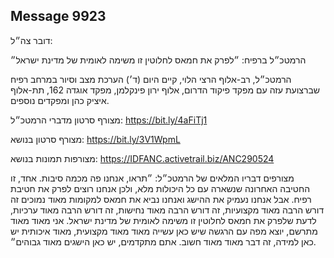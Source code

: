 ## Message 9923

דובר צה״ל:

הרמטכ״ל ברפיח: ״לפרק את חמאס לחלוטין זו משימה לאומית של מדינת ישראל״

הרמטכ״ל, רב-אלוף הרצי הלוי, קיים היום (ד׳) הערכת מצב וסיור במרחב רפיח שברצועת עזה עם מפקד פיקוד הדרום, אלוף ירון פינקלמן, מפקד אוגדה 162, תת-אלוף איציק כהן ומפקדים נוספים. 

מצורף סרטון מדברי הרמטכ״ל: https://bit.ly/4aFiTj1

מצורף סרטון בנושא: https://bit.ly/3V1WpmL

מצורפות תמונות בנושא: https://IDFANC.activetrail.biz/ANC290524

מצורפים דבריו המלאים של הרמטכ״ל: ״תראו, אנחנו פה מכמה סיבות. אחד, זו החטיבה האחרונה שנשארה עם כל היכולות מלא, ולכן אנחנו רוצים לפרק את חטיבת רפיח.
אבל אנחנו נעמיק את ההישג ואנחנו נביא את חמאס למקומות מאוד נמוכים זה דורש הרבה מאוד מקצועיות, זה דורש הרבה מאוד נחישות, זה דורש הרבה מאוד ערכיות, לדעת שלפרק את חמאס לחלוטין זו משימה לאומית של מדינת ישראל.
אני מאוד מאוד מתרשם, יוצא מפה עם הרגשה שיש כאן עשייה מאוד מאוד מקצועית, מאוד איכותית יש כאן למידה, זה דבר מאוד מאוד חשוב. אתם מתקדמים, יש כאן הישגים מאוד גבוהים״.

